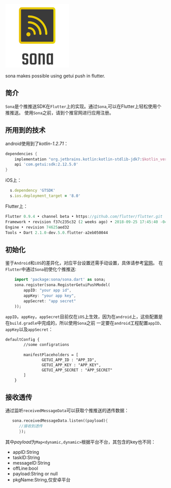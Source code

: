 ![logo](./arts/logo.png)

sona makes possible using getui push in flutter.

## 简介
`Sona`是个推推送SDK在`Flutter`上的实现。通过`Sona`,可以在Flutter上轻松使用个推推送。
使用`Sona`之前，请到个推官网进行应用注册。

## 所用到的技术
android使用到了*kotlin-1.2.71*：
```groovy
dependencies {
    implementation "org.jetbrains.kotlin:kotlin-stdlib-jdk7:$kotlin_version"
    api 'com.getui:sdk:2.12.5.0'
}

```
iOS上：
```ruby
  s.dependency 'GTSDK'
  s.ios.deployment_target = '8.0'
```
Flutter上：
```dart
Flutter 0.9.4 • channel beta • https://github.com/flutter/flutter.git
Framework • revision f37c235c32 (2 weeks ago) • 2018-09-25 17:45:40 -0400
Engine • revision 74625aed32
Tools • Dart 2.1.0-dev.5.0.flutter-a2eb050044
```
## 初始化
鉴于`Android`和`iOS`的差异化，对应平台设置还需手动设置，具体请参考[官网](http://docs.getui.com/getui/mobile/android/androidstudio_maven/)。
在`Flutter`中通过`Sona`初使化个推推送:
```dart
    import 'package:sona/sona.dart' as sona;
    sona.register(sona.RegisterGetuiPushModel(
        appID: "your app id",
        appKey: "your app key",
        appSecret: "app secret"
    ));
```
`appID`，`appKey`，`appSecret`目前仅在`iOS`上生效，因为在`android`上，这些配置是在`build.gradle`中完成的，所以使用`Sona`之前
一定要在`android`工程配置`appID`、`appKey`以及`appSecret`：
```
defaultConfig {
        //some configrations

        manifestPlaceholders = [
                GETUI_APP_ID : "APP_ID",
                GETUI_APP_KEY : "APP_KEY",
                GETUI_APP_SECRET : "APP_SECRET"
        ]
    }
```

## 接收透传
通过监听`receivedMessageData`可以获取个推推送的透传数据：
```dart
   sona.receivedMessageData.listen((payload){
      //接收到透传
      });
```
其中*payload*为`Map<dynamic,dynamic>`根据平台不台，其包含的key也不同：
- appID:String
- taskID:String
- messageID:String
- offLine:bool
- payload:String or null
- pkgName:String,仅安卓平台


